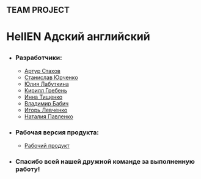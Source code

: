 ## <magnificent-eight> TEAM PROJECT

# <p>HellEN Адский английский</p>

- ### Разработчики:

  - [Артур Стахов](https://github.com/ArturStahov)
  - [Станислав Юрченко](https://github.com/2008stas)
  - [Юлия Лабуткина](https://github.com/YuliaLabutkina)
  - [Кирилл Гребень](https://github.com/kyrylohrebin)
  - [Инна Тищенко](https://github.com/inna91)
  - [Владимир Бабич](https://github.com/vovababych)
  - [Игорь Левченко](https://github.com/IhorLev1)
  - [Наталия Павленко](https://github.com/NataliyaPavlenko)

* ### Рабочая версия продукта:

  - [Рабочий продукт](http://goit-hakaton.exclusionzone.club/)

* ### Спасибо всей нашей дружной команде <magnificent-eight> за выполненную работу!
